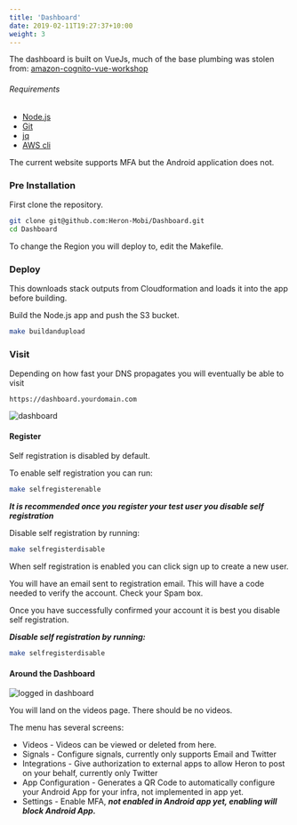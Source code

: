 ```yaml
---
title: 'Dashboard'
date: 2019-02-11T19:27:37+10:00
weight: 3
---
```


The dashboard is built on VueJs, much of the base plumbing was stolen from:
[amazon-cognito-vue-workshop](https://github.com/aws-samples/amazon-cognito-vue-workshop)


###### Requirements

- [Node.js](https://nodejs.org/en)
- [Git](https://git-scm.com/)
- [jq](https://jqlang.github.io/jq/)
- [AWS cli](https://aws.amazon.com/cli/)

<!--more-->

The current website supports MFA but the Android application does not.

### Pre Installation

First clone the repository.

```zsh
git clone git@github.com:Heron-Mobi/Dashboard.git
cd Dashboard
```

To change the Region you will deploy to, edit the Makefile.


### Deploy

This downloads stack outputs from Cloudformation and loads it into the app before building.

Build the Node.js app and push the S3 bucket.


```zsh
make buildandupload
```


### Visit

Depending on how fast your DNS propagates you will eventually be able to visit

```
https://dashboard.yourdomain.com
```

![dashboard](/images/dashboard.png)


#### Register

Self registration is disabled by default.

To enable self registration you can run:

```zsh
make selfregisterenable
```

***It is recommended once you register your test user you disable self registration***

Disable self registration by running:

```zsh
make selfregisterdisable
```

When self registration is enabled you can click sign up to create a new user.

You will have an email sent to registration email.  This will have a code needed to verify the account.
Check your Spam box.

Once you have successfully confirmed your account it is best you disable self registration.

***Disable self registration by running:***

```zsh
make selfregisterdisable
```

#### Around the Dashboard

![logged in dashboard](/images/dashboard-loggedin.png)


You will land on the videos page. There should be no videos.

The menu has several screens:
- Videos - Videos can be viewed or deleted from here.
- Signals - Configure signals, currently only supports Email and Twitter
- Integrations - Give authorization to external apps to allow Heron to post on your behalf, currently only Twitter
- App Configuration - Generates a QR Code to automatically configure your Android App for your infra, not implemented in app yet.
- Settings - Enable MFA, ***not enabled in Android app yet, enabling will block Android App.***
